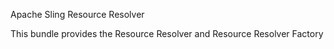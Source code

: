 Apache Sling Resource Resolver

This bundle provides the Resource Resolver and Resource Resolver Factory
